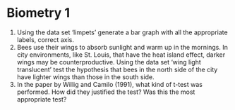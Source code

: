 # Biometry 1

1. Using the data set ‘limpets’ generate a bar graph with all the appropriate labels, correct
axis.
2. Bees use their wings to absorb sunlight and warm up in the mornings. In city
environments, like St. Louis, that have the heat island effect, darker wings may be
counterproductive. Using the data set ‘wing light translucent’ test the hypothesis that
bees in the north side of the city have lighter wings than those in the south side.
3. In the paper by Willig and Camilo (1991), what kind of t-test was performed. How did
they justified the test? Was this the most appropriate test?
